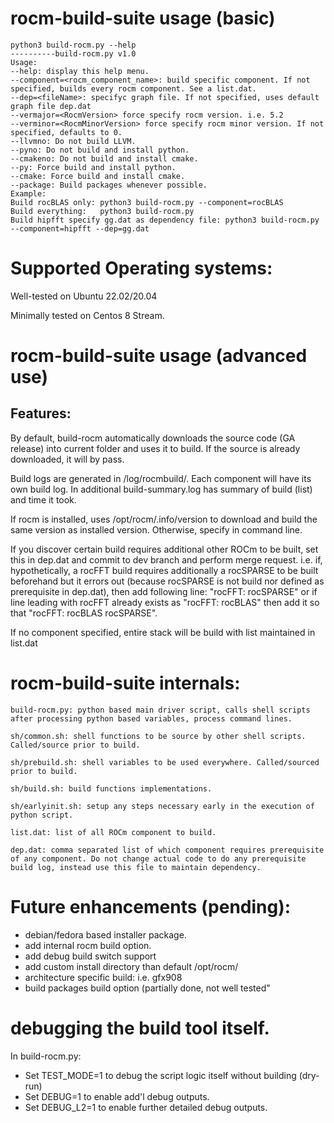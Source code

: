 # rocm-build-suite usage (basic)
```
python3 build-rocm.py --help
----------build-rocm.py v1.0
Usage:
--help: display this help menu.
--component=<rocm_component_name>: build specific component. If not specified, builds every rocm component. See a list.dat. 
--dep=<fileName>: specifyc graph file. If not specified, uses default graph file dep.dat
--vermajor=<RocmVersion> force specify rocm version. i.e. 5.2
--verminor=<RocmMinorVersion> force specify rocm minor version. If not specified, defaults to 0.
--llvmno: Do not build LLVM.
--pyno: Do not build and install python.
--cmakeno: Do not build and install cmake.
--py: Force build and install python.
--cmake: Force build and install cmake.
--package: Build packages whenever possible.
Example:
Build rocBLAS only: python3 build-rocm.py --component=rocBLAS
Build everything:   python3 build-rocm.py
Build hipfft specify gg.dat as dependency file: python3 build-rocm.py --component=hipfft --dep=gg.dat
```
#  Supported Operating systems:

Well-tested on Ubuntu 22.02/20.04 

Minimally tested on Centos 8 Stream. 
  
# rocm-build-suite usage (advanced use)
## Features:

By default, build-rocm automatically downloads the source code (GA release) into current folder and uses it to build. If the source is already downloaded, it will by pass.

Build logs are generated in /log/rocmbuild/. Each component will have its own build log. In additional build-summary.log has summary of build (list) and time it took. 

If rocm is installed, uses /opt/rocm/.info/version to download and build the same version as installed version. Otherwise, specify in command line. 

If you discover certain build requires additional other ROCm to be built, set this in dep.dat and commit to dev branch and perform merge request. i.e. if, hypothetically, a rocFFT build requires additionally a rocSPARSE to be built beforehand but it errors out (because rocSPARSE is not build nor defined as prerequisite in dep.dat), then add following line: "rocFFT: rocSPARSE" or if line leading with rocFFT already exists as "rocFFT: rocBLAS" then add it so that "rocFFT: rocBLAS rocSPARSE". 

If no component specified, entire stack will be build with list maintained in list.dat

# rocm-build-suite internals:
```
build-rocm.py: python based main driver script, calls shell scripts after processing python based variables, process command lines.

sh/common.sh: shell functions to be source by other shell scripts. Called/source prior to build.

sh/prebuild.sh: shell variables to be used everywhere. Called/sourced prior to build.

sh/build.sh: build functions implementations.

sh/earlyinit.sh: setup any steps necessary early in the execution of python script.

list.dat: list of all ROCm component to build.

dep.dat: comma separated list of which component requires prerequisite of any component. Do not change actual code to do any prerequisite build log, instead use this file to maintain dependency. 

```
# Future enhancements (pending):
- debian/fedora based installer package.
- add internal rocm build option.
- add debug build switch support
- add custom install directory than default /opt/rocm/
- architecture specific build: i.e. gfx908
- build packages build option (partially done, not well tested"

# debugging the build tool itself.
In build-rocm.py:

- Set TEST_MODE=1 to debug the script logic itself without building (dry-run)
- Set DEBUG=1 to enable add'l debug outputs.
- Set DEBUG_L2=1 to enable further detailed debug outputs.



